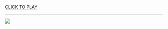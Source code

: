 
<a href="https://premium76.site?title=slime_game_unblocked&ref=13M">CLICK TO PLAY</a></h3>
<hr>

<a href="https://premium76.site?title=slime_game_unblocked&ref=13M"><img src="https://clearcache.store/games.png"></a>


